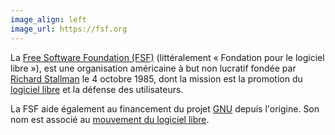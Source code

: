 ```yaml
---
image_align: left
image_url: https://fsf.org
---
```


La [Free Software Foundation (FSF)](http://fsf.org) (littéralement « Fondation pour le logiciel libre »), est une organisation américaine à but non lucratif fondée par [Richard Stallman](https://fr.wikipedia.org/wiki/Richard_Stallman) le 4 octobre 1985, dont la mission est la promotion du [logiciel libre](https://fr.wikipedia.org/wiki/Logiciel_libre) et la défense des utilisateurs.

La FSF aide également au financement du projet [GNU](https://fr.wikipedia.org/wiki/GNU) depuis l'origine. Son nom est associé au [mouvement du logiciel libre](https://fr.wikipedia.org/wiki/Mouvement_du_logiciel_libre).

